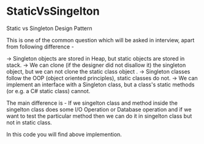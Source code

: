 # StaticVsSingelton
Static vs Singleton Design Pattern

This is one of the common question which will be asked in interview, apart from following difference - 

-> Singleton objects are stored in Heap, but static objects are stored in stack.
-> We can clone (if the designer did not disallow it) the singleton object, but we can not clone the static class object .
-> Singleton classes follow the OOP (object oriented principles), static classes do not.
-> We can implement an interface with a Singleton class, but a class's static methods (or e.g. a C# static class) cannot.

The main difference is - 
If we singelton class and method inside the singelton class does some I/O Operation or Database operation and if we want to test the particular method then we can do it in singelton class but not in static class. 

In this code you will find above implemention. 

